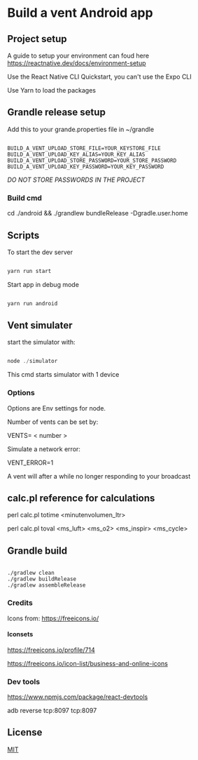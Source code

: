 # Build a vent Android app

## Project setup

A guide to setup your environment can foud here https://reactnative.dev/docs/environment-setup

Use the React Native CLI Quickstart, you can't use the Expo CLI

Use Yarn to load the packages

## Grandle release setup

Add this to your grande.properties file in ~/grandle

```

BUILD_A_VENT_UPLOAD_STORE_FILE=YOUR_KEYSTORE_FILE
BUILD_A_VENT_UPLOAD_KEY_ALIAS=YOUR_KEY_ALIAS
BUILD_A_VENT_UPLOAD_STORE_PASSWORD=YOUR_STORE_PASSWORD
BUILD_A_VENT_UPLOAD_KEY_PASSWORD=YOUR_KEY_PASSWORD

```

_DO NOT STORE PASSWORDS IN THE PROJECT_

### Build cmd

cd ./android && ./grandlew bundleRelease -Dgradle.user.home

## Scripts

To start the dev server

``` javascript

yarn run start

```

Start app in debug mode

``` javascript

yarn run android

```

## Vent simulater

start the simulator with:

``` javascript

node ./simulator

```

This cmd starts simulator with 1 device

### Options

Options are Env settings for node.

Number of vents can be set by:

VENTS= < number >

Simulate a network error:

VENT_ERROR=1

A vent will after a while no longer responding to your broadcast

## calc.pl reference for calculations

perl calc.pl totime <minutenvolumen_ltr> <rpm> <ratio> <o2-gehalt>

perl calc.pl toval <ms_luft> <ms_o2> <ms_inspir> <ms_cycle>

## Grandle build

```

./gradlew clean
./gradlew buildRelease
./gradlew assembleRelease

```

### Credits

Icons from:
https://freeicons.io/

#### Iconsets

https://freeicons.io/profile/714

https://freeicons.io/icon-list/business-and-online-icons

### Dev tools

https://www.npmjs.com/package/react-devtools

adb reverse tcp:8097 tcp:8097

## License

[MIT](LICENSE)
